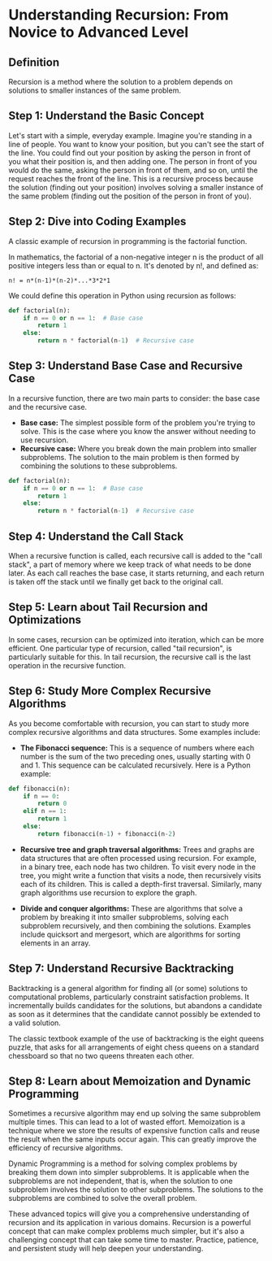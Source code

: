 # Understanding Recursion: From Novice to Advanced Level

## Definition
Recursion is a method where the solution to a problem depends on solutions to smaller instances of the same problem.

## Step 1: Understand the Basic Concept

Let's start with a simple, everyday example. Imagine you're standing in a line of people. You want to know your position, but you can't see the start of the line. You could find out your position by asking the person in front of you what their position is, and then adding one. The person in front of you would do the same, asking the person in front of them, and so on, until the request reaches the front of the line. This is a recursive process because the solution (finding out your position) involves solving a smaller instance of the same problem (finding out the position of the person in front of you).

## Step 2: Dive into Coding Examples

A classic example of recursion in programming is the factorial function.

In mathematics, the factorial of a non-negative integer n is the product of all positive integers less than or equal to n. It's denoted by n!, and defined as:

    n! = n*(n-1)*(n-2)*...*3*2*1

We could define this operation in Python using recursion as follows:

```python
def factorial(n):
    if n == 0 or n == 1:  # Base case
        return 1
    else:
        return n * factorial(n-1)  # Recursive case
```

## Step 3: Understand Base Case and Recursive Case

In a recursive function, there are two main parts to consider: the base case and the recursive case.

- **Base case:** The simplest possible form of the problem you're trying to solve. This is the case where you know the answer without needing to use recursion.
- **Recursive case:** Where you break down the main problem into smaller subproblems. The solution to the main problem is then formed by combining the solutions to these subproblems.

```python
def factorial(n):
    if n == 0 or n == 1:  # Base case
        return 1
    else:
        return n * factorial(n-1)  # Recursive case
```

## Step 4: Understand the Call Stack

When a recursive function is called, each recursive call is added to the "call stack", a part of memory where we keep track of what needs to be done later. As each call reaches the base case, it starts returning, and each return is taken off the stack until we finally get back to the original call.

## Step 5: Learn about Tail Recursion and Optimizations

In some cases, recursion can be optimized into iteration, which can be more efficient. One particular type of recursion, called "tail recursion", is particularly suitable for this. In tail recursion, the recursive call is the last operation in the recursive function.

## Step 6: Study More Complex Recursive Algorithms

As you become comfortable with recursion, you can start to study more complex recursive algorithms and data structures. Some examples include:

- **The Fibonacci sequence:** This is a sequence of numbers where each number is the sum of the two preceding ones, usually starting with 0 and 1. This sequence can be calculated recursively. Here is a Python example:

```python
def fibonacci(n):
    if n == 0:
        return 0
    elif n == 1:
        return 1
    else:
        return fibonacci(n-1) + fibonacci(n-2)
```

- **Recursive tree and graph traversal algorithms:** Trees and graphs are data structures that are often processed using recursion. For example, in a binary tree, each node has two children. To visit every node in the tree, you might write a function that visits a node, then recursively visits each of its children. This is called a depth-first traversal. Similarly, many graph algorithms use recursion to explore the graph.

- **Divide and conquer algorithms:** These are algorithms that solve a problem by breaking it into smaller subproblems, solving each subproblem recursively, and then combining the solutions. Examples include quicksort and mergesort, which are algorithms for sorting elements in an array.

## Step 7: Understand Recursive Backtracking

Backtracking is a general algorithm for finding all (or some) solutions to computational problems, particularly constraint satisfaction problems. It incrementally builds candidates for the solutions, but abandons a candidate as soon as it determines that the candidate cannot possibly be extended to a valid solution.

The classic textbook example of the use of backtracking is the eight queens puzzle, that asks for all arrangements of eight chess queens on a standard chessboard so that no two queens threaten each other.

## Step 8: Learn about Memoization and Dynamic Programming

Sometimes a recursive algorithm may end up solving the same subproblem multiple times. This can lead to a lot of wasted effort. Memoization is a technique where we store the results of expensive function calls and reuse the result when the same inputs occur again. This can greatly improve the efficiency of recursive algorithms.

Dynamic Programming is a method for solving complex problems by breaking them down into simpler subproblems. It is applicable when the subproblems are not independent, that is, when the solution to one subproblem involves the solution to other subproblems. The solutions to the subproblems are combined to solve the overall problem.

These advanced topics will give you a comprehensive understanding of recursion and its application in various domains. Recursion is a powerful concept that can make complex problems much simpler, but it's also a challenging concept that can take some time to master. Practice, patience, and persistent study will help deepen your understanding.
